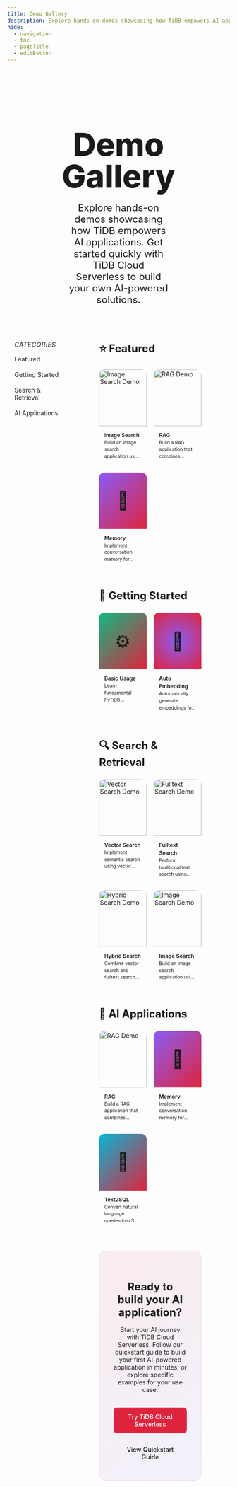 ```yaml
---
title: Demo Gallery
description: Explore hands-on demos showcasing how TiDB empowers AI applications. Get started quickly with TiDB Cloud Serverless to build your own AI-powered solutions.
hide:
  - navigation
  - toc
  - pageTitle
  - editButton 
---
```


<style>

/* CSS Variables */
:root {
  --brand-color: #de243d;
  --brand-hover: #b71e34;
  --border-radius-sm: 0.5rem;
  --border-radius-md: 0.75rem;
  --border-radius-lg: 1rem;
  --spacing-sm: 1rem;
  --spacing-md: 2rem;
  --spacing-lg: 3rem;
  --transition-fast: 0.2s;
  --transition-normal: 0.3s;
  --dark-overlay: rgba(255, 255, 255, 0.08);
  --dark-border: rgba(255, 255, 255, 0.1);
  --dark-bg-subtle: rgba(255, 255, 255, 0.05);
}

/* Smooth scrolling for the entire page */
html {
  scroll-behavior: smooth;
}

/* Gallery Container */
.gallery-container {
  max-width: 1280px;
  margin: 0 auto;
  padding: var(--spacing-md) var(--spacing-sm);
}

/* Header */
.gallery-header {
  text-align: center;
  margin-bottom: var(--spacing-lg);
}

.gallery-title {
  font-size: 72px !important;
  font-weight: 800 !important;
  margin-bottom: 8px !important;
  line-height: 1 !important;
  color: var(--md-default-fg-color) !important;
}

.gallery-description {
  font-size: 22px !important;
  color: var(--md-default-fg-color--light) !important;
  padding: 0 120px;
  margin-bottom: 5rem !important;
}

/* Layout */
.gallery-layout {
  display: flex;
  gap: var(--spacing-sm) !important;
}

/* Sidebar */
.gallery-sidebar {
  width: 8rem;
  flex-shrink: 0;
}

.sidebar-nav {
  position: sticky;
  top: 140px;
}

.sidebar-title {
  font-size: 14px !important;
  font-weight: 400 !important;
  color: var(--md-default-fg-color--light) !important;
  text-transform: uppercase;
  letter-spacing: 0.05em;
  margin: 0 0 0.5rem 0 !important;
}

.sidebar-links {
  display: flex;
  flex-direction: column;
  gap: 2px;
  margin-left: -12px;
}

.sidebar-link {
  display: block;
  padding: 8px 12px;
  border-radius: var(--border-radius-sm);
  font-size: 14px;
  font-weight: 400 !important;
  color: var(--md-default-fg-color--light) !important;
  text-decoration: none !important;
  transition: all var(--transition-fast) ease;
  text-align: left;
  cursor: pointer;
}

.sidebar-link:hover {
  background-color: var(--md-default-fg-color--lightest) !important;
  color: var(--md-default-fg-color) !important;
  font-weight: 500 !important;
  transform: translateX(2px);
}

.sidebar-link:focus-visible {
  outline: 2px solid var(--brand-color);
  outline-offset: 2px;
}

/* Content */
.gallery-content {
  flex: 1;
  padding: 0 var(--spacing-lg);
}

.gallery-section {
  margin-bottom: var(--spacing-lg);
  scroll-margin-top: 120px;
}

.section-title {
  font-size: 24px !important;
  font-weight: 700 !important;
  color: var(--md-default-fg-color) !important;
  margin: 0 0 1.5rem 0 !important;
}

.cards-grid {
  display: grid;
  grid-template-columns: repeat(3, 1fr);
  gap: var(--spacing-sm) !important;
}

/* Cards */
.gallery-card {
  display: block;
  background: var(--md-default-bg-color);
  border: 1px solid var(--md-default-fg-color--lightest);
  border-radius: var(--border-radius-md);
  overflow: hidden;
  transition: all var(--transition-normal) ease;
  text-decoration: none !important;
  color: inherit;
}

.gallery-card:hover {
  transform: translateY(-2px);
  box-shadow: var(--md-shadow-z2);
  text-decoration: none !important;
  outline: 2px solid var(--brand-color);
  outline-offset: 2px;
}


.gallery-card:hover .card-title {
  color: var(--brand-color) !important;
}

.card-image {
  height: 8rem;
  position: relative;
  overflow: hidden;
  background-color: var(--md-default-fg-color--lightest);
  border-bottom: 1px solid var(--md-default-fg-color--lightest);
}

.card-image img {
  width: 100%;
  height: 100%;
  object-fit: cover;
}

.card-gradient {
  display: flex;
  align-items: center;
  justify-content: center;
  font-size: 2.5rem;
}

.card-badge {
  position: absolute;
  top: 0.5rem;
  left: 0.5rem;
  background: rgba(0, 0, 0, 0.7);
  color: white;
  padding: 0.2rem 0.4rem;
  border-radius: 0.2rem;
  font-size: 0.5rem !important;
  font-weight: 500 !important;
}

.card-content {
  padding: 12px;
}

.card-title {
  font-size: 0.75rem !important;
  font-weight: 600 !important;
  line-height: 1.5 !important;
  margin: 0 !important;
  color: var(--md-default-fg-color) !important;
}

.card-description {
  color: var(--md-default-fg-color--light) !important;
  font-size: 0.65rem !important;
  line-height: 1.5;
  display: -webkit-box;
  margin: 0;
  -webkit-line-clamp: 3;
  -webkit-box-orient: vertical;
  overflow: hidden;
}

/* CTA */
.gallery-cta {
  background: linear-gradient(135deg, rgba(222, 36, 61, 0.08) 0%, rgba(99, 102, 241, 0.08) 100%);
  border: 1px solid rgba(222, 36, 61, 0.1);
  border-radius: var(--border-radius-lg);
  padding: var(--spacing-md);
  text-align: center;
  margin-top: var(--spacing-lg);
}

.cta-title {
  font-size: 1.5rem;
  font-weight: 700;
  color: var(--md-default-fg-color);
  margin-bottom: var(--spacing-sm);
}

.cta-description {
  color: var(--md-default-fg-color--light);
  margin: 0 auto var(--spacing-md);
  max-width: 42rem;
}

.cta-buttons {
  display: flex;
  justify-content: center;
  gap: var(--spacing-sm);
  flex-wrap: wrap;
}

/* Button shared styles */
.btn-primary,
.btn-secondary {
  padding: 0.75rem 1.5rem;
  border-radius: var(--border-radius-sm);
  font-weight: 500;
  text-decoration: none !important;
  transition: all var(--transition-fast);
}

.btn-primary {
  background-color: var(--brand-color);
  color: white !important;
}

.btn-primary:hover {
  background-color: var(--brand-hover);
  color: white !important;
}

.btn-secondary {
  border: 1px solid var(--md-default-fg-color--lighter);
  background-color: var(--md-default-bg-color);
  color: var(--md-default-fg-color) !important;
}

.btn-secondary:hover {
  background-color: var(--md-default-fg-color--lightest);
  color: var(--md-default-fg-color) !important;
}

/* Dark mode styles */
[data-md-color-scheme="tidb-dark"] .sidebar-link:hover {
  background-color: var(--dark-overlay) !important;
}

[data-md-color-scheme="tidb-dark"] .gallery-card {
  border-color: var(--dark-border);
}

[data-md-color-scheme="tidb-dark"] .card-image {
  background-color: var(--dark-bg-subtle);
  border-bottom-color: var(--dark-border);
}

[data-md-color-scheme="tidb-dark"] .gallery-cta {
  background: linear-gradient(135deg, rgba(222, 36, 61, 0.12) 0%, rgba(99, 102, 241, 0.12) 100%);
  border-color: rgba(222, 36, 61, 0.2);
}

[data-md-color-scheme="tidb-dark"] .btn-secondary:hover {
  background-color: rgba(255, 255, 255, 0.1);
}

/* Responsive adjustments */
@media (max-width: 768px) {
  .gallery-layout { flex-direction: column; }
  .gallery-sidebar { width: 100%; }
  .sidebar-nav { position: static; }
  .sidebar-links { flex-direction: row; gap: 0.5rem; flex-wrap: wrap; }
  .sidebar-link { padding: 12px 16px !important; min-height: 44px; display: flex; align-items: center; }
  .gallery-content { padding: 0; }
  .gallery-description { padding: 0 20px; }
  .cards-grid { grid-template-columns: 1fr; }
  .gallery-title { font-size: 48px !important; }
}

@media (max-width: 1024px) and (min-width: 769px) {
  .cards-grid { grid-template-columns: repeat(2, 1fr); }
}

</style>



<div class="gallery-container">
  <div class="gallery-header">
    <h1 class="gallery-title">Demo Gallery</h1>
    <p class="gallery-description">
      Explore hands-on demos showcasing how TiDB empowers AI applications. Get started quickly with TiDB Cloud Serverless to build your own AI-powered solutions.
    </p>
  </div>

  <div class="gallery-layout">
    <div class="gallery-sidebar">
      <div class="sidebar-nav">
        <h6 class="sidebar-title">Categories</h6>
                          <nav class="sidebar-links">
            <a href="#featured" class="sidebar-link">Featured</a>
            <a href="#getting-started" class="sidebar-link">Getting Started</a>
            <a href="#search" class="sidebar-link">Search & Retrieval</a>
            <a href="#ai-apps" class="sidebar-link">AI Applications</a>
        </nav>
      </div>
    </div>
              <div class="gallery-content">
        <section id="featured" class="gallery-section">
        <h2 class="section-title">⭐ Featured</h2>
        <div class="cards-grid">
          <a href="image-search-with-pytidb/" class="gallery-card">
            <div class="card-image">
              <img src="https://github.com/user-attachments/assets/7ba9733a-4d1f-4094-8edb-58731ebd08e9" alt="Image Search Demo">
            </div>
            <div class="card-content">
              <h3 class="card-title">Image Search</h3>
              <p class="card-description">
                Build an image search application using multimodal embeddings for both text-to-image and image-to-image search.
              </p>
            </div>
          </a>
          <a href="rag-with-pytidb/" class="gallery-card">
            <div class="card-image">
              <img src="https://github.com/user-attachments/assets/dfd85672-65ce-4a46-8dd2-9f77d826363e" alt="RAG Demo">
            </div>
            <div class="card-content">
              <h3 class="card-title">RAG</h3>
              <p class="card-description">
                Build a RAG application that combines document retrieval with language generation.
              </p>
            </div>
          </a>
          <a href="memory-with-pytidb/" class="gallery-card">
            <div class="card-image card-gradient" style="background: linear-gradient(135deg, #8b5cf6, var(--brand-color));">
              <div>💭</div>
            </div>
            <div class="card-content">
              <h3 class="card-title">Memory</h3>
              <p class="card-description">
                Implement conversation memory for chatbots and conversational AI applications.
              </p>
            </div>
          </a>
        </div>
      </section>
        <section id="getting-started" class="gallery-section">
        <h2 class="section-title">🚀 Getting Started</h2>
        <div class="cards-grid">
          <a href="basic-with-pytidb/" class="gallery-card">
            <div class="card-image card-gradient" style="background: linear-gradient(135deg, #10b981, var(--brand-color));">
              <div>⚙️</div>
            </div>
            <div class="card-content">
              <h3 class="card-title">Basic Usage</h3>
              <p class="card-description">
                Learn fundamental PyTiDB operations including database connection, table creation, and data manipulation.
              </p>
            </div>
          </a>
          <a href="auto-embedding-with-pytidb/" class="gallery-card">
            <div class="card-image card-gradient" style="background: radial-gradient(circle at center, #8b5cf6 0%, var(--brand-color) 100%);">
              <div>🤖</div>
            </div>
            <div class="card-content">
              <h3 class="card-title">Auto Embedding</h3>
              <p class="card-description">
                Automatically generate embeddings for your text data using built-in embedding models.
              </p>
            </div>
          </a>
        </div>
      </section>
        <section id="search" class="gallery-section">
        <h2 class="section-title">🔍 Search & Retrieval</h2>
        <div class="cards-grid">
          <a href="vector-search-with-pytidb/" class="gallery-card">
            <div class="card-image">
              <img src="https://github.com/user-attachments/assets/6d7783a5-ce9c-4dcc-8b95-49d5f0ca735a" alt="Vector Search Demo">
            </div>
            <div class="card-content">
              <h3 class="card-title">Vector Search</h3>
              <p class="card-description">
                Implement semantic search using vector embeddings to find similar content.
              </p>
            </div>
          </a>
          <a href="fulltext-search-with-pytidb/" class="gallery-card">
            <div class="card-image">
              <img src="https://github.com/user-attachments/assets/c81ddad4-f996-4b1f-85c0-5cbb55bc2a3a" alt="Fulltext Search Demo">
            </div>
            <div class="card-content">
              <h3 class="card-title">Fulltext Search</h3>
              <p class="card-description">
                Perform traditional text search using MySQL fulltext search capabilities.
              </p>
            </div>
          </a>
          <a href="hybrid-search-with-pytidb/" class="gallery-card">
            <div class="card-image">
              <img src="https://github.com/user-attachments/assets/6e1c639d-2160-44c8-86b4-958913b9eca5" alt="Hybrid Search Demo">
            </div>
            <div class="card-content">
              <h3 class="card-title">Hybrid Search</h3>
              <p class="card-description">
                Combine vector search and fulltext search for more comprehensive results.
              </p>
            </div>
          </a>
          <a href="image-search-with-pytidb/" class="gallery-card">
            <div class="card-image">
              <img src="https://github.com/user-attachments/assets/7ba9733a-4d1f-4094-8edb-58731ebd08e9" alt="Image Search Demo">
            </div>
            <div class="card-content">
              <h3 class="card-title">Image Search</h3>
              <p class="card-description">
                Build an image search application using multimodal embeddings for both text-to-image and image-to-image search.
              </p>
            </div>
          </a>
        </div>
      </section>
        <section id="ai-apps" class="gallery-section">
        <h2 class="section-title">🤖 AI Applications</h2>
        <div class="cards-grid">
          <a href="rag-with-pytidb/" class="gallery-card">
            <div class="card-image">
              <img src="https://github.com/user-attachments/assets/dfd85672-65ce-4a46-8dd2-9f77d826363e" alt="RAG Demo">
            </div>
            <div class="card-content">
              <h3 class="card-title">RAG</h3>
              <p class="card-description">
                Build a RAG application that combines document retrieval with language generation.
              </p>
            </div>
          </a>
          <a href="memory-with-pytidb/" class="gallery-card">
            <div class="card-image card-gradient" style="background: linear-gradient(135deg, #8b5cf6, var(--brand-color));">
              <div>💭</div>
            </div>
            <div class="card-content">
              <h3 class="card-title">Memory</h3>
              <p class="card-description">
                Implement conversation memory for chatbots and conversational AI applications.
              </p>
            </div>
          </a>
          <a href="text2sql-with-pytidb/" class="gallery-card">
            <div class="card-image card-gradient" style="background: linear-gradient(135deg, #06b6d4, var(--brand-color));">
              <div>💬</div>
            </div>
            <div class="card-content">
              <h3 class="card-title">Text2SQL</h3>
              <p class="card-description">
                Convert natural language queries into SQL statements using AI models.
              </p>
            </div>
          </a>
        </div>
      </section>
      <div class="gallery-cta">
        <h3 class="cta-title">Ready to build your AI application?</h3>
        <p class="cta-description">
          Start your AI journey with TiDB Cloud Serverless. Follow our quickstart guide to build your first AI-powered application in minutes, or explore specific examples for your use case.
        </p>
        <div class="cta-buttons">
          <a href="https://tidbcloud.com/serverless" target="_blank" rel="noopener noreferrer" class="btn-primary">Try TiDB Cloud Serverless</a>
          <a href="quickstart-with-pytidb/" class="btn-secondary">View Quickstart Guide</a>
        </div>
      </div>
    </div>
  </div>
</div> 